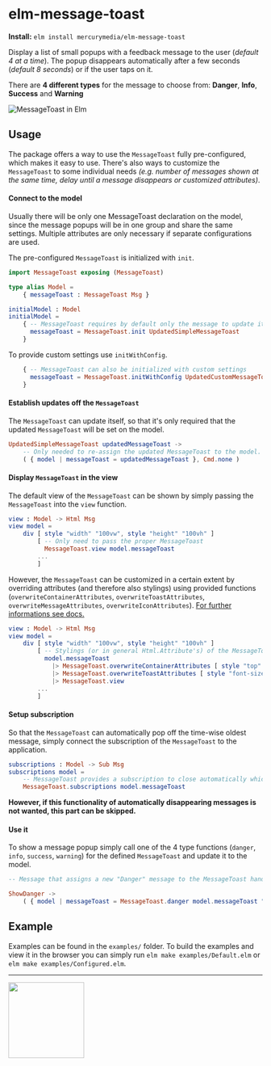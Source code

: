 # elm-message-toast

**Install:** `elm install mercurymedia/elm-message-toast`

Display a list of small popups with a feedback message to the user (_default 4 at a time_). The popup disappears automatically after a few seconds (_default 8 seconds_) or if the user taps on it.

There are **4 different types** for the message to choose from: **Danger**, **Info**, **Success** and **Warning**

![MessageToast in Elm](https://user-images.githubusercontent.com/49154679/69343512-0fd87000-0c6e-11ea-9325-80f24988ded3.png)

## Usage

The package offers a way to use the `MessageToast` fully pre-configured, which makes it easy to use. There's also ways to customize the `MessageToast` to some individual needs _(e.g. number of messages shown at the same time, delay until a message disappears or customized attributes)_.

#### Connect to the model

Usually there will be only one MessageToast declaration on the model, since the message popups will be in one group and share the same settings. Multiple attributes are only necessary if separate configurations are used.

The pre-configured `MessageToast` is initialized with `init`.

```elm
import MessageToast exposing (MessageToast)

type alias Model =
    { messageToast : MessageToast Msg }

initialModel : Model
initialModel =
    { -- MessageToast requires by default only the message to update itself to the model
      messageToast = MessageToast.init UpdatedSimpleMessageToast
    }
```

To provide custom settings use `initWithConfig`.

```elm
    { -- MessageToast can also be initialized with custom settings
      messageToast = MessageToast.initWithConfig UpdatedCustomMessageToast { delayInMs = 2000, toastsToShow = 10 }
    }
```

#### Establish updates off the `MessageToast`

The `MessageToast` can update itself, so that it's only required that the updated `MessageToast` will be set on the model.

```elm
UpdatedSimpleMessageToast updatedMessageToast ->
    -- Only needed to re-assign the updated MessageToast to the model.
    ( { model | messageToast = updatedMessageToast }, Cmd.none )
```

#### Display `MessageToast` in the view

The default view of the `MessageToast` can be shown by simply passing the `MessageToast` into the `view` function.

```elm
view : Model -> Html Msg
view model =
    div [ style "width" "100vw", style "height" "100vh" ]
        [ -- Only need to pass the proper MessageToast
          MessageToast.view model.messageToast
        ...
        ]
```

However, the `MessageToast` can be customized in a certain extent by overriding attributes (and therefore also stylings) using provided functions (`overwriteContainerAttributes`, `overwriteToastAttributes`, `overwriteMessageAttributes`, `overwriteIconAttributes`). [For further informations see docs.](http://package.elm-lang.org/packages/mercurymedia/elm-message-toast/latest/MessageToast)

```elm
view : Model -> Html Msg
view model =
    div [ style "width" "100vw", style "height" "100vh" ]
        [ -- Stylings (or in general Html.Attribute's) of the MessageToast view can be overridden
          model.messageToast
            |> MessageToast.overwriteContainerAttributes [ style "top" "20px", style "bottom" "auto" ]
            |> MessageToast.overwriteToastAttributes [ style "font-size" "1rem" ]
            |> MessageToast.view
        ...
        ]
```

#### Setup subscription

So that the `MessageToast` can automatically pop off the time-wise oldest message, simply connect the subscription of the `MessageToast` to the application.

```elm
subscriptions : Model -> Sub Msg
subscriptions model =
    -- MessageToast provides a subscription to close automatically which is easy to use.
    MessageToast.subscriptions model.messageToast
```

**However, if this functionality of automatically disappearing messages is not wanted, this part can be skipped.**

#### Use it

To show a message popup simply call one of the 4 type functions (`danger`, `info`, `success`, `warning`) for the defined `MessageToast` and update it to the model.

```elm
-- Message that assigns a new "Danger" message to the MessageToast handler.

ShowDanger ->
    ( { model | messageToast = MessageToast.danger model.messageToast "Something critical happened." }, Cmd.none )
```

## Example

Examples can be found in the `examples/` folder. To build the examples and view it in the browser you can simply run `elm make examples/Default.elm` or `elm make examples/Configured.elm`.

---

[<img src="https://cdn.chimpify.net/5c5ab20aa85872ea638b4568/2019/03/logo-mercury-media.svg" width="150">](https://getmercury.io/)
